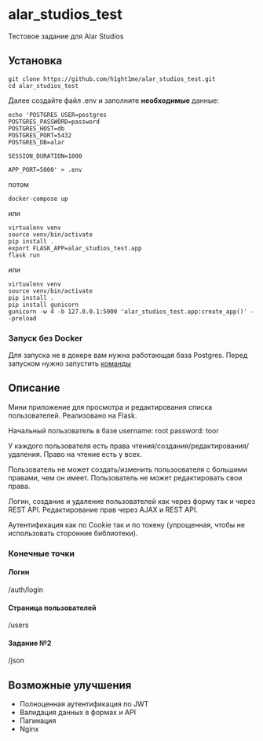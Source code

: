 # alar_studios_test

Тестовое задание для Alar Studios

## Установка

```
git clone https://github.com/h1ght1me/alar_studios_test.git
cd alar_studios_test
```

Далее создайте файл .env и заполните **необходимые** данные:

```
echo 'POSTGRES_USER=postgres
POSTGRES_PASSWORD=password
POSTGRES_HOST=db
POSTGRES_PORT=5432
POSTGRES_DB=alar

SESSION_DURATION=1800
  
APP_PORT=5000' > .env

```

потом

```
docker-compose up
```

или

```
virtualenv venv
source venv/bin/activate
pip install .
export FLASK_APP=alar_studios_test.app
flask run
```

или

```
virtualenv venv
source venv/bin/activate
pip install .
pip install gunicorn
gunicorn -w 4 -b 127.0.0.1:5000 'alar_studios_test.app:create_app()' --preload
```

### Запуск без Docker

Для запуска не в докере вам нужна работающая база Postgres. Перед запуском нужно
запустить [команды](src/alar_studios_test/sql/init.sql)

## Описание

Мини приложение для просмотра и редактирования списка пользователей. Реализовано на Flask.

Начальный пользователь в базе username: root password: toor

У каждого пользователя есть права чтения/создания/редактирования/удаления. Право на чтение есть у всех.

Пользователь не может создать/изменить пользоователя с большими правами, чем он имеет. Пользователь не может
редактировать свои права.

Логин, создание и удаление пользователей как через форму так и через REST API. Редактирование прав через AJAX и REST
API.

Аутентификация как по Cookie так и по токену (упрощенная, чтобы не использовать сторонние библиотеки).

### Конечные точки

#### Логин

/auth/login

#### Страница пользователей

/users

#### Задание №2

/json

## Возможные улучшения

- Полноценная аутентификация по JWT
- Валидация данных в формах и API
- Пагинация
- Nginx
